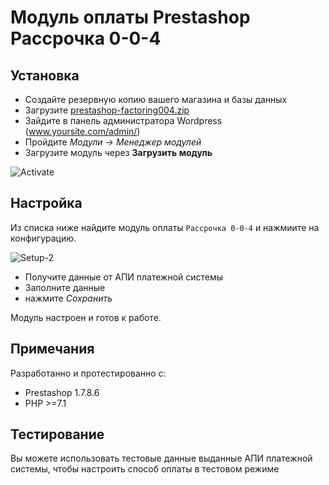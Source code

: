 # Модуль оплаты Prestashop Рассрочка 0-0-4

## Установка

* Создайте резервную копию вашего магазина и базы данных
* Загрузите [prestashop-factoring004.zip](https://github.com/bnpl-partners/factoring004-prestashop.git?raw=true)
* Зайдите в панель администратора Wordpress (www.yoursite.com/admin/)
* Пройдите _Модули → Менеджер модулей_
* Загрузите модуль через **Загрузить модуль**

![Activate](https://github.com/bnpl-partners/factoring004-prestashop/raw/main/doc/module_manager.png)

## Настройка

Из списка ниже найдите модуль оплаты `Рассрочка 0-0-4` и нажмиите
на конфигурацию.


![Setup-2](https://github.com/bnpl-partners/factoring004-prestashop/raw/main/doc/configure.png)

* Получите данные от АПИ платежной системы
* Заполните данные
* нажмите _Сохранить_

Модуль настроен и готов к работе.

## Примечания

Разработанно и протестированно с:

* Prestashop 1.7.8.6
* PHP >=7.1

## Тестирование

Вы можете использовать тестовые данные выданные АПИ платежной системы, чтобы настроить способ оплаты в тестовом режиме